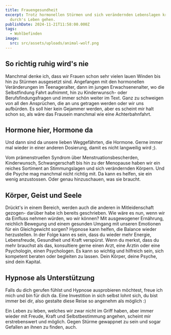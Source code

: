 ```yaml
---
title: Frauengesundheit
excerpt: Trotz hormonellen Stürmen und sich verändernden Lebenslagen kraftvoll
  durch's Leben gehen.
publishDate: 2024-11-21T11:58:00.000Z
tags:
  - Wohlbefinden
image:
  src: src/assets/uploads/animal-wolf.png
---
```

## So richtig ruhig wird's nie

Manchmal denke ich, dass wir Frauen schon sehr vielen lauen Winden bis hin zu Stürmen ausgesetzt sind. Angefangen mit den hormonellen Veränderungen im Teenageralter, dann im jungen Erwachsenenalter, wo die Selbstfindung Fahrt aufnimmt, hin zu Kinderwunsch- oder Berufsfindungsfragen und immer schön weiter im Text. Ganz zu schweigen von all den Ansprüchen, die an uns getragen werden oder wir uns aufbürden. Es soll hier kein Gejammer werden, aber es scheint mir halt schon so, als wäre das Frausein manchmal wie eine Achterbahnfahrt.

## Hormone hier, Hormone da

Und dann sind da unsere lieben Weggefährten, die Hormone. Gerne immer mal wieder in einer anderen Dosierung, damit es nicht langweilig wird ;).

Vom prämenstruellen Syndrom über Menstruationsbescherden, Kinderwunsch, Schwangerschaft bis hin zu der Menopause haben wir ein reiches Sortiment an Stimmungslagen und sich verändernden Körpern. Und die Psyche mag manchmal nicht richtig mit. Da kann es helfen, sie ein wenig anzustossen. Oder genau hinzuschauen, was sie braucht.

## Körper, Geist und Seele

Drückt's in einem Bereich, werden auch die anderen in Mitleidenschaft gezogen- darüber habe ich bereits geschrieben. Wie wäre es nun, wenn wir da Einfluss nehmen würden, wo wir können? Mit ausgewogener Ernährung, reichlich Bewegung und einem gesunden Umgang mit unseren Emotionen für ein Gleichgewicht sorgen? Hypnose kann helfen, die Balance wieder herzustellen. In der Folge kann es sein, dass du wieder mehr Energie, Lebensfreude, Gesundheit und Kraft verspürst. Wenn du merkst, dass du mehr brauchst als das, konsultiere gerne einen Arzt, eine Ärztin oder eine Psychologin, einen Psychologen. Es kann so wichtig und hilfreich sein, sich kompetent beraten oder begleiten zu lassen. Dein Körper, deine Psyche, sind dein Kapital.

## Hypnose als Unterstützung

Falls du dich gerufen fühlst und Hypnose ausprobieren möchtest, freue ich mich und bin für dich da. Eine Investition in sich selbst lohnt sich, du bist immer bei dir, also gestalte diese Reise so angenehm als möglich :)

Ein Leben zu leben, welches wir zwar nicht im Griff haben, aber immer wieder mit Freude, Kraft und Selbstbestimmung angehen, scheint mir erstrebenswert und möglich. Gegen Stürme gewappnet zu sein und sogar Gefallen an ihnen zu finden, auch.
